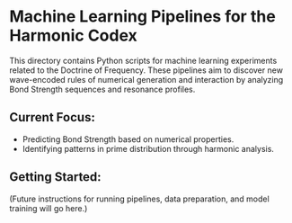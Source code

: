 # Machine Learning Pipelines for the Harmonic Codex

This directory contains Python scripts for machine learning experiments related to the Doctrine of Frequency. These pipelines aim to discover new wave-encoded rules of numerical generation and interaction by analyzing Bond Strength sequences and resonance profiles.

## Current Focus:
* Predicting Bond Strength based on numerical properties.
* Identifying patterns in prime distribution through harmonic analysis.

## Getting Started:
(Future instructions for running pipelines, data preparation, and model training will go here.)
